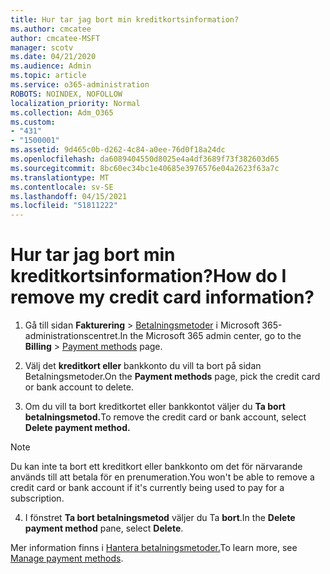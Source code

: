 ```yaml
---
title: Hur tar jag bort min kreditkortsinformation?
ms.author: cmcatee
author: cmcatee-MSFT
manager: scotv
ms.date: 04/21/2020
ms.audience: Admin
ms.topic: article
ms.service: o365-administration
ROBOTS: NOINDEX, NOFOLLOW
localization_priority: Normal
ms.collection: Adm_O365
ms.custom:
- "431"
- "1500001"
ms.assetid: 9d465c0b-d262-4c84-a0ee-76d0f18a24dc
ms.openlocfilehash: da6089404550d8025e4a4df3689f73f382603d65
ms.sourcegitcommit: 8bc60ec34bc1e40685e3976576e04a2623f63a7c
ms.translationtype: MT
ms.contentlocale: sv-SE
ms.lasthandoff: 04/15/2021
ms.locfileid: "51811222"
---
```

# <a name="how-do-i-remove-my-credit-card-information"></a><span data-ttu-id="f4fe5-102">Hur tar jag bort min kreditkortsinformation?</span><span class="sxs-lookup"><span data-stu-id="f4fe5-102">How do I remove my credit card information?</span></span>

1. <span data-ttu-id="f4fe5-103">Gå till sidan **Fakturering** \> [Betalningsmetoder](https://go.microsoft.com/fwlink/p/?linkid=2018806) i Microsoft 365-administrationscentret.</span><span class="sxs-lookup"><span data-stu-id="f4fe5-103">In the Microsoft 365 admin center, go to the **Billing** \> [Payment methods](https://go.microsoft.com/fwlink/p/?linkid=2018806) page.</span></span>

2. <span data-ttu-id="f4fe5-104">Välj det **kreditkort eller** bankkonto du vill ta bort på sidan Betalningsmetoder.</span><span class="sxs-lookup"><span data-stu-id="f4fe5-104">On the **Payment methods** page, pick the credit card or bank account to delete.</span></span>

3. <span data-ttu-id="f4fe5-105">Om du vill ta bort kreditkortet eller bankkontot väljer du **Ta bort betalningsmetod.**</span><span class="sxs-lookup"><span data-stu-id="f4fe5-105">To remove the credit card or bank account, select **Delete payment method.**</span></span>

> [!NOTE]
> <span data-ttu-id="f4fe5-106">Du kan inte ta bort ett kreditkort eller bankkonto om det för närvarande används till att betala för en prenumeration.</span><span class="sxs-lookup"><span data-stu-id="f4fe5-106">You won't be able to remove a credit card or bank account if it's currently being used to pay for a subscription.</span></span>

4. <span data-ttu-id="f4fe5-107">I fönstret **Ta bort betalningsmetod** väljer du Ta **bort**.</span><span class="sxs-lookup"><span data-stu-id="f4fe5-107">In the **Delete payment method** pane, select **Delete**.</span></span>

<span data-ttu-id="f4fe5-108">Mer information finns i [Hantera betalningsmetoder.](https://docs.microsoft.com/microsoft-365/commerce/billing-and-payments/manage-payment-methods)</span><span class="sxs-lookup"><span data-stu-id="f4fe5-108">To learn more, see [Manage payment methods](https://docs.microsoft.com/microsoft-365/commerce/billing-and-payments/manage-payment-methods).</span></span>